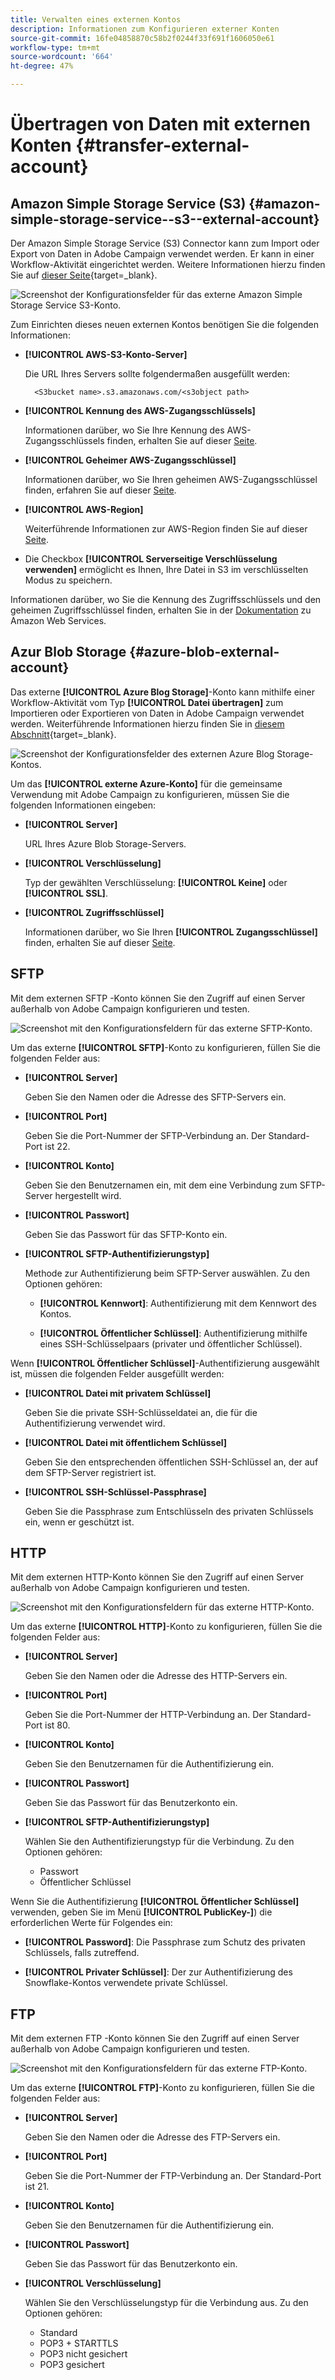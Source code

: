 ```yaml
---
title: Verwalten eines externen Kontos
description: Informationen zum Konfigurieren externer Konten
source-git-commit: 16fe04858870c58b2f0244f33f691f1606050e61
workflow-type: tm+mt
source-wordcount: '664'
ht-degree: 47%

---
```


# Übertragen von Daten mit externen Konten {#transfer-external-account}

## Amazon Simple Storage Service (S3) {#amazon-simple-storage-service--s3--external-account}

Der Amazon Simple Storage Service (S3) Connector kann zum Import oder Export von Daten in Adobe Campaign verwendet werden. Er kann in einer Workflow-Aktivität eingerichtet werden. Weitere Informationen hierzu finden Sie auf [dieser Seite](https://experienceleague.adobe.com/de/docs/campaign-web/v8/wf/design-workflows/transfer-file){target=_blank}.

![Screenshot der Konfigurationsfelder für das externe Amazon Simple Storage Service S3-Konto.](assets/external-AWS.png)

Zum Einrichten dieses neuen externen Kontos benötigen Sie die folgenden Informationen:

* **[!UICONTROL AWS-S3-Konto-Server]**

  Die URL Ihres Servers sollte folgendermaßen ausgefüllt werden:

  `  <S3bucket name>.s3.amazonaws.com/<s3object path>`

* **[!UICONTROL Kennung des AWS-Zugangsschlüssels]**

  Informationen darüber, wo Sie Ihre Kennung des AWS-Zugangsschlüssels finden, erhalten Sie auf dieser [Seite](https://docs.aws.amazon.com/general/latest/gr/aws-sec-cred-types.html#access-keys-and-secret-access-keys).

* **[!UICONTROL Geheimer AWS-Zugangsschlüssel]**

  Informationen darüber, wo Sie Ihren geheimen AWS-Zugangsschlüssel finden, erfahren Sie auf dieser [Seite](https://aws.amazon.com/fr/blogs/security/wheres-my-secret-access-key/).

* **[!UICONTROL AWS-Region]**

  Weiterführende Informationen zur AWS-Region finden Sie auf dieser [Seite](https://aws.amazon.com/about-aws/global-infrastructure/regions_az/).

* Die Checkbox **[!UICONTROL Serverseitige Verschlüsselung verwenden]** ermöglicht es Ihnen, Ihre Datei in S3 im verschlüsselten Modus zu speichern.

Informationen darüber, wo Sie die Kennung des Zugriffsschlüssels und den geheimen Zugriffsschlüssel finden, erhalten Sie in der [Dokumentation](https://docs.aws.amazon.com/general/latest/gr/aws-sec-cred-types.html#access-keys-and-secret-access-keys) zu Amazon Web Services.

## Azur Blob Storage {#azure-blob-external-account}

Das externe **[!UICONTROL Azure Blog Storage]**-Konto kann mithilfe einer Workflow-Aktivität vom Typ **[!UICONTROL Datei übertragen]** zum Importieren oder Exportieren von Daten in Adobe Campaign verwendet werden. Weiterführende Informationen hierzu finden Sie in [diesem Abschnitt](https://experienceleague.adobe.com/de/docs/campaign-web/v8/wf/design-workflows/transfer-file){target=_blank}.

![Screenshot der Konfigurationsfelder des externen Azure Blog Storage-Kontos.](assets/external-azure.png)

Um das **[!UICONTROL externe Azure-Konto]** für die gemeinsame Verwendung mit Adobe Campaign zu konfigurieren, müssen Sie die folgenden Informationen eingeben:

* **[!UICONTROL Server]**

  URL Ihres Azure Blob Storage-Servers.

* **[!UICONTROL Verschlüsselung]**

  Typ der gewählten Verschlüsselung: **[!UICONTROL Keine]** oder **[!UICONTROL SSL]**.

* **[!UICONTROL Zugriffsschlüssel]**

  Informationen darüber, wo Sie Ihren **[!UICONTROL Zugangsschlüssel]** finden, erhalten Sie auf dieser [Seite](https://docs.microsoft.com/de-de/azure/storage/common/storage-account-keys-manage?tabs=azure-portal).

## SFTP

Mit dem externen SFTP -Konto können Sie den Zugriff auf einen Server außerhalb von Adobe Campaign konfigurieren und testen.

![Screenshot mit den Konfigurationsfeldern für das externe SFTP-Konto.](assets/ext-account-sftp.png)

Um das externe **[!UICONTROL SFTP]**-Konto zu konfigurieren, füllen Sie die folgenden Felder aus:

* **[!UICONTROL Server]**

  Geben Sie den Namen oder die Adresse des SFTP-Servers ein.

* **[!UICONTROL Port]**

  Geben Sie die Port-Nummer der SFTP-Verbindung an. Der Standard-Port ist 22.

* **[!UICONTROL Konto]**

  Geben Sie den Benutzernamen ein, mit dem eine Verbindung zum SFTP-Server hergestellt wird.

* **[!UICONTROL Passwort]**

  Geben Sie das Passwort für das SFTP-Konto ein.

* **[!UICONTROL SFTP-Authentifizierungstyp]**

  Methode zur Authentifizierung beim SFTP-Server auswählen. Zu den Optionen gehören:

   * **[!UICONTROL Kennwort]**: Authentifizierung mit dem Kennwort des Kontos.

   * **[!UICONTROL Öffentlicher Schlüssel]**: Authentifizierung mithilfe eines SSH-Schlüsselpaars (privater und öffentlicher Schlüssel).

Wenn **[!UICONTROL Öffentlicher Schlüssel]**-Authentifizierung ausgewählt ist, müssen die folgenden Felder ausgefüllt werden:

* **[!UICONTROL Datei mit privatem Schlüssel]**

  Geben Sie die private SSH-Schlüsseldatei an, die für die Authentifizierung verwendet wird.

* **[!UICONTROL Datei mit öffentlichem Schlüssel]**

  Geben Sie den entsprechenden öffentlichen SSH-Schlüssel an, der auf dem SFTP-Server registriert ist.

* **[!UICONTROL SSH-Schlüssel-Passphrase]**

  Geben Sie die Passphrase zum Entschlüsseln des privaten Schlüssels ein, wenn er geschützt ist.

## HTTP

Mit dem externen HTTP-Konto können Sie den Zugriff auf einen Server außerhalb von Adobe Campaign konfigurieren und testen.

![Screenshot mit den Konfigurationsfeldern für das externe HTTP-Konto.](assets/ext-account-http.png)

Um das externe **[!UICONTROL HTTP]**-Konto zu konfigurieren, füllen Sie die folgenden Felder aus:

* **[!UICONTROL Server]**

  Geben Sie den Namen oder die Adresse des HTTP-Servers ein.

* **[!UICONTROL Port]**

  Geben Sie die Port-Nummer der HTTP-Verbindung an. Der Standard-Port ist 80.

* **[!UICONTROL Konto]**

  Geben Sie den Benutzernamen für die Authentifizierung ein.

* **[!UICONTROL Passwort]**

  Geben Sie das Passwort für das Benutzerkonto ein.

* **[!UICONTROL SFTP-Authentifizierungstyp]**

  Wählen Sie den Authentifizierungstyp für die Verbindung. Zu den Optionen gehören:

   * Passwort
   * Öffentlicher Schlüssel

Wenn Sie die Authentifizierung **[!UICONTROL Öffentlicher Schlüssel]** verwenden, geben Sie im Menü **[!UICONTROL PublicKey-]**) die erforderlichen Werte für Folgendes ein:

* **[!UICONTROL Password]**: Die Passphrase zum Schutz des privaten Schlüssels, falls zutreffend.

* **[!UICONTROL Privater Schlüssel]**: Der zur Authentifizierung des Snowflake-Kontos verwendete private Schlüssel.



## FTP

Mit dem externen FTP -Konto können Sie den Zugriff auf einen Server außerhalb von Adobe Campaign konfigurieren und testen.

![Screenshot mit den Konfigurationsfeldern für das externe FTP-Konto.](assets/ext-account-ftp.png)

Um das externe **[!UICONTROL FTP]**-Konto zu konfigurieren, füllen Sie die folgenden Felder aus:

* **[!UICONTROL Server]**

  Geben Sie den Namen oder die Adresse des FTP-Servers ein.

* **[!UICONTROL Port]**

  Geben Sie die Port-Nummer der FTP-Verbindung an. Der Standard-Port ist 21.

* **[!UICONTROL Konto]**

  Geben Sie den Benutzernamen für die Authentifizierung ein.

* **[!UICONTROL Passwort]**

  Geben Sie das Passwort für das Benutzerkonto ein.

* **[!UICONTROL Verschlüsselung]**

  Wählen Sie den Verschlüsselungstyp für die Verbindung aus. Zu den Optionen gehören:

   * Standard
   * POP3 + STARTTLS
   * POP3 nicht gesichert
   * POP3 gesichert